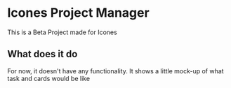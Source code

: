# Icones Project Manager

This is a Beta Project made for Icones

## What does it do

For now, it doesn't have any functionality. It shows a little mock-up of what task and cards would be like
